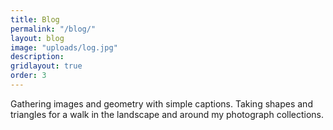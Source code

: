```yaml
---
title: Blog
permalink: "/blog/"
layout: blog
image: "uploads/log.jpg"
description:
gridlayout: true
order: 3
---
```


Gathering images and geometry with simple captions. Taking shapes and triangles for a walk in the landscape and around my photograph collections.